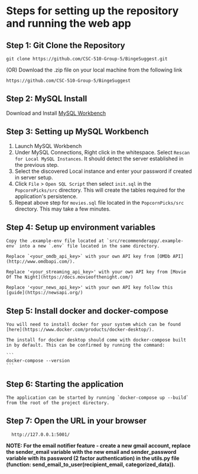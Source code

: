 # Steps for setting up the repository and running the web app

## Step 1: Git Clone the Repository
  
    git clone https://github.com/CSC-510-Group-5/BingeSuggest.git
    
  (OR) Download the .zip file on your local machine from the following link
  
    https://github.com/CSC-510-Group-5/BingeSuggest

## Step 2: MySQL Install
   Download and Install [MySQL Workbench](https://dev.mysql.com/downloads/workbench/) 

## Step 3: Setting up MySQL Workbench
 1. Launch MySQL Workbench
 2. Under MySQL Connections, Right click in the whitespace. Select `Rescan for Local MySQL Instances`. It should detect the server established in the previous step.
 3. Select the discovered Local instance and enter your password if created in server setup.
 4. Click `File` > `Open SQL Script` then select `init.sql` in the `PopcornPicks/src` directory. This will create the tables required for the application's persistence.
 5. Repeat above step for `movies.sql` file located in the `PopcornPicks/src` directory. This may take a few minutes.

## Step 4: Setup up environment variables

    Copy the .example-env file located at `src/recommenderapp/.example-env` into a new `.env` file located in the same directory.

    Replace `<your_omdb_api_key>` with your own API key from [OMDb API](http://www.omdbapi.com/).

    Replace '<your_streaming_api_key>' with your own API key from [Movie Of The Night](https://docs.movieofthenight.com/)

    Replace '<your_news_api_key>' with your own API key follow this [guide](https://newsapi.org/) 

## Step 5: Install docker and docker-compose

    You will need to install docker for your system which can be found [here](https://www.docker.com/products/docker-desktop/).

    The install for docker desktop should come with docker-compose built in by default. This can be confirmed by running the command:

    ```
    docker-compose --version
    ```

## Step 6: Starting the application

    The application can be started by running `docker-compose up --build` from the root of the project directory.

## Step 7: Open the URL in your browser 

      http://127.0.0.1:5001/


**NOTE: For the email notifier feature - create a new gmail account, replace the sender_email variable with the new email and sender_password variable with its password (2 factor authentication) in the utils.py file (function: send_email_to_user(recipient_email, categorized_data)).**
